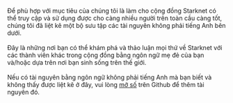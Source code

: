 Để phù hợp với mục tiêu của chúng tôi là làm cho cộng đồng Starknet có thể truy cập và sử dụng được cho càng nhiều người trên toàn cầu càng tốt, chúng tôi đã liệt kê một bộ sưu tập các tài nguyên không phải tiếng Anh bên dưới.\
\
Đây là những nơi bạn có thể khám phá và thảo luận mọi thứ về Starknet với các thành viên khác trong cộng đồng bằng ngôn ngữ mẹ đẻ của bạn và/hoặc dựa trên nơi bạn sinh sống trên thế giới. \
\
Nếu có tài nguyên bằng ngôn ngữ không phải tiếng Anh mà bạn biết và không thấy được liệt kê ở đây, vui lòng [mở số](https://github.com/starknet-io/starknet-website/issues) trên Github để thêm tài nguyên đó.